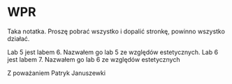 # WPR
Taka notatka.
Proszę pobrać wszystko i dopalić stronkę, powinno wszystko działać.

Lab 5 jest labem 6. Nazwałem go lab 5 ze względów estetycznych.
Lab 6 jest labem 7. Nazwałem go lab 6 ze względów estetycznych

Z poważaniem Patryk Januszewki
